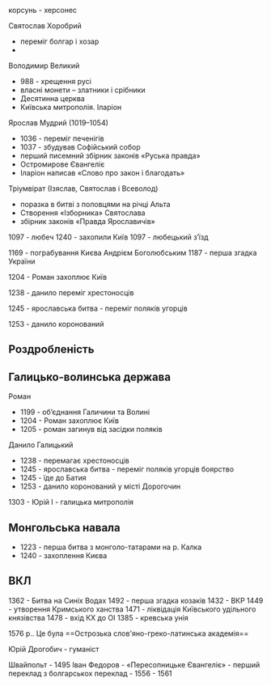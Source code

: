 корсунь - херсонес


Святослав Хоробрий
- переміг болгар і хозар
- 

Володимир Великий
- 988 - хрещення русі
- власні монети – златники і срібники
- Десятинна церква
- Київська митрополія. Іларіон


Ярослав Мудрий (1019–1054)
- 1036 - переміг печенігів
- 1037 - збудував Софійський собор
- перший писемний збірник законів «Руська правда»
- Остромирове Євангеліє
- Іларіон написав «Слово про закон і благодать»


Тріумвірат (Ізяслав, Святослав і Всеволод)
- поразка в битві з половцями на річці Альта
- Створення «Ізборника» Святослава
- збірник законів «Правда Ярославичів»



1097 - любеч
1240 - захопили Київ
1097 - любецький зʼїзд

1169 - пограбування Києва Андрієм Боголюбським
1187 - перша згадка України

1204 - Роман захоплює Київ

1238 - данило переміг хрестоносців

1245 - ярославська битва - переміг поляків угорців


1253 - данило коронований

## Роздробленість



## Галицько-волинська держава

Роман
- 1199 - об’єднання Галичини та Волині
- 1204 - Роман захоплює Київ
- 1205 - роман загинув від засідки поляків

Данило Галицький
- 1238 - перемагає хрестоносців
- 1245 - ярославська битва - переміг поляків угорців боярство
- 1245 - їде до Батия
- 1253 - данило коронований у місті Дорогочин


1303 - Юрій I - галицька митрополія


## Монгольська навала

- 1223 - перша битва з монголо-татарами на р. Калка
- 1240 - захоплення Києва



## ВКЛ


1362 - Битва на Синіх Водах
1492 - перша згадка козаків
1432 - ВКР
1449 - утворення Кримського ханства
1471 - ліквідація Київського удільного князівства
1478 - вхід КХ до ОІ
1385 - кревська унія

 1576 р.. Це була ==Острозька слов'яно-греко-латинська академія==

Юрій Дрогобич - гуманіст

Швайпольт - 1495
Іван Федоров - 
«Пересопницьке Євангеліє» - перший переклад з болгарськох
переклад - 1556 - 1561



